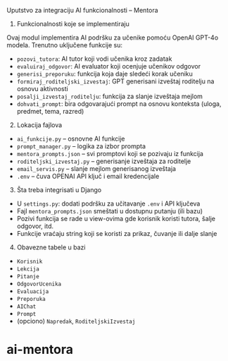 Uputstvo za integraciju AI funkcionalnosti – Mentora
1. Funkcionalnosti koje se implementiraju

Ovaj modul implementira AI podršku za učenike pomoću OpenAI GPT-4o modela.
Trenutno uključene funkcije su:
- `pozovi_tutora`: AI tutor koji vodi učenika kroz zadatak
- `evaluiraj_odgovor`: AI evaluator koji ocenjuje učenikov odgovor
- `generisi_preporuku`: funkcija koja daje sledeći korak učeniku
- `formiraj_roditeljski_izvestaj`: GPT generisani izveštaj roditelju na osnovu aktivnosti
- `posalji_izvestaj_roditelju`: funkcija za slanje izveštaja mejlom
- `dohvati_prompt`: bira odgovarajući prompt na osnovu konteksta (uloga, predmet, tema, razred)

2. Lokacija fajlova

- `ai_funkcije.py` – osnovne AI funkcije
- `prompt_manager.py` – logika za izbor prompta
- `mentora_prompts.json` – svi promptovi koji se pozivaju iz funkcija
- `roditeljski_izvestaj.py` – generisanje izveštaja za roditelje
- `email_servis.py` – slanje mejlom generisanog izveštaja
- `.env` – čuva OPENAI API ključ i email kredencijale

3. Šta treba integrisati u Django

- U `settings.py`: dodati podršku za učitavanje `.env` i API ključeva
- Fajl `mentora_prompts.json` smeštati u dostupnu putanju (ili bazu)
- Pozivi funkcija se rade u view-ovima gde korisnik koristi tutora, šalje odgovor, itd.
- Funkcije vraćaju string koji se koristi za prikaz, čuvanje ili dalje slanje

4. Obavezne tabele u bazi

- `Korisnik`
- `Lekcija`
- `Pitanje`
- `OdgovorUcenika`
- `Evaluacija`
- `Preporuka`
- `AIChat`
- `Prompt`
- (opciono) `Napredak`, `RoditeljskiIzvestaj`
# ai-mentora
